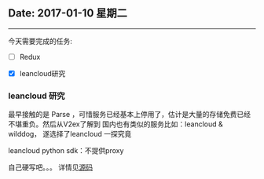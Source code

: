 ## Date: 2017-01-10 星期二

------

今天需要完成的任务:

- [ ] Redux
- [x] leancloud研究


### leancloud 研究

最早接触的是 Parse ，可惜服务已经基本上停用了，估计是大量的存储免费已经不堪重负。然后从V2ex了解到 国内也有类似的服务比如：leancloud & wilddog， 遂选择了leancloud 一探究竟

leancloud python sdk：不提供proxy

自己硬写吧。。。 详情见[源码][src]

[src]: https://github.com/ionoi/2017/blob/master/code/python/leancloud_test.py

